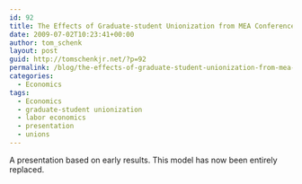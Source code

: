 ```yaml
---
id: 92
title: The Effects of Graduate-student Unionization from MEA Conference
date: 2009-07-02T10:23:41+00:00
author: tom_schenk
layout: post
guid: http://tomschenkjr.net/?p=92
permalink: /blog/the-effects-of-graduate-student-unionization-from-mea-conference/
categories:
  - Economics
tags:
  - Economics
  - graduate-student unionization
  - labor economics
  - presentation
  - unions
---
```

A presentation based on early results. This model has now been entirely replaced.

<script async class="speakerdeck-embed" data-id="4fc965be02ee4b0022026828" data-ratio="1.4143646408839778" src="//speakerdeck.com/assets/embed.js"></script>